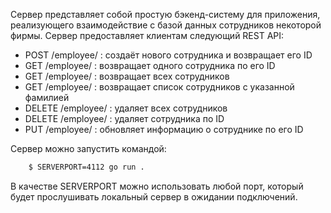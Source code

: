 Cервер представляет собой простую бэкенд-систему для приложения, реализующего взаимодействие с базой данных сотрудников некоторой фирмы. Сервер предоставляет клиентам следующий REST API:

* POST   /employee/           :  создаёт нового сотрудника и возвращает его ID
* GET    /employee/<id>       :  возвращает одного сотрудника по его ID
* GET    /employee/           :  возвращает всех сотрудников
* GET    /employee/<lastName> :  возвращает список сотрудников с указанной фамилией
* DELETE /employee/           :  удаляет всех сотрудников
* DELETE /employee/<id>       :  удаляет сотрудника по ID
* PUT    /employee/<id>       :  обновляет информацию о сотруднике по его ID

Сервер можно запустить командой:

```bash
    $ SERVERPORT=4112 go run .
```

В качестве SERVERPORT можно использовать любой порт, который будет прослушивать локальный сервер в ожидании подключений.
